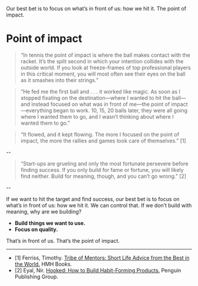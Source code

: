 Our best bet is to focus on what’s in front of us: how we hit it. The point of impact. 
# Point of impact

> “In tennis the point of impact is where the ball makes contact with the racket. It’s the split second in which your intention collides with the outside world. If you look at freeze-frames of top professional players in this critical moment, you will most often see their eyes on the ball as it smashes into their strings.”

> “He fed me the first ball and . . . it worked like magic. As soon as I stopped fixating on the destination—where I wanted to hit the ball—and instead focused on what was in front of me—the point of impact—everything began to work. 10, 15, 20 balls later, they were all going where I wanted them to go, and I wasn’t thinking about where I wanted them to go.”

> “It flowed, and it kept flowing. The more I focused on the point of impact, the more the rallies and games took care of themselves.” [1]

--

> “Start-ups are grueling and only the most fortunate persevere before finding success. If you only build for fame or fortune, you will likely find neither. Build for meaning, though, and you can’t go wrong.” [2]

--

If we want to hit the target and find success, our best bet is to focus on what’s in front of us: how we hit it. We can control that. If we don’t build with meaning, why are we building? 
- **Build things we want to use.**
- **Focus on quality.** 

That’s in front of us. That’s the point of impact. 

---

- [1] Ferriss, Timothy. <a href="https://tribeofmentors.com/" target="_blank">Tribe of Mentors: Short Life Advice from the Best in the World.</a> HMH Books.
- [2] Eyal, Nir. <a href="https://www.nirandfar.com/hooked/" target="_blank">Hooked: How to Build Habit-Forming Products.</a> Penguin Publishing Group.


